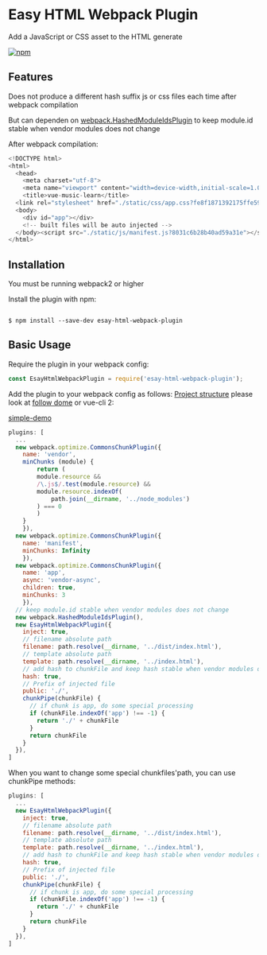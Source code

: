 Easy HTML Webpack Plugin
========================================

Add a JavaScript or CSS asset to the HTML generate

[![npm](https://img.shields.io/npm/v/easy-html-webpack-plugin.svg?style=flat-square)](https://www.npmjs.com/package/easy-html-webpack-plugin) 

Features
------------

Does not produce a different hash suffix js or css files each time after webpack compilation

But can dependen on [webpack.HashedModuleIdsPlugin](https://github.com/webpack/webpack/blob/master/lib/HashedModuleIdsPlugin.js) to keep module.id stable when vendor modules does not change

After webpack compilation:
```javascript
<!DOCTYPE html>
<html>
  <head>
    <meta charset="utf-8">
    <meta name="viewport" content="width=device-width,initial-scale=1.0">
    <title>vue-music-learn</title>
  <link rel="stylesheet" href="./static/css/app.css?fe8f1871392175ffe592" /></head>
  <body>
    <div id="app"></div>
    <!-- built files will be auto injected -->
  </body><script src="./static/js/manifest.js?8031c6b28b40ad59a31e"></script><script src="./static/js/vendor.js?bd0ae558bdc3f0975439"></script><script src="./static/js/app.js?fe8f1871392175ffe592"></script>
</html>
```

Installation
------------
You must be running webpack2 or higher

Install the plugin with npm:
```shell

$ npm install --save-dev esay-html-webpack-plugin
```
Basic Usage
-----------
Require the plugin in your webpack config:

```javascript
const EsayHtmlWebpackPlugin = require('esay-html-webpack-plugin');
```

Add the plugin to your webpack config as follows:
[Project structure](https://github.com/kallsave/easy-html-webpack-plugin/tree/master/demo/simple-demo) please look at [follow dome](https://github.com/kallsave/easy-html-webpack-plugin/tree/master/demo/simple-demo) or vue-cli 2:

[simple-demo](https://github.com/kallsave/easy-html-webpack-plugin/tree/master/demo/simple-demo)

```javascript
plugins: [
  ...
  new webpack.optimize.CommonsChunkPlugin({
    name: 'vendor',
    minChunks (module) {
        return (
        module.resource &&
        /\.js$/.test(module.resource) &&
        module.resource.indexOf(
            path.join(__dirname, '../node_modules')
        ) === 0
        )
    }
    }),
  new webpack.optimize.CommonsChunkPlugin({
    name: 'manifest',
    minChunks: Infinity
    }),
  new webpack.optimize.CommonsChunkPlugin({
    name: 'app',
    async: 'vendor-async',
    children: true,
    minChunks: 3
    }),
  // keep module.id stable when vendor modules does not change
  new webpack.HashedModuleIdsPlugin(),
  new EsayHtmlWebpackPlugin({
    inject: true,
    // filename absolute path
    filename: path.resolve(__dirname, '../dist/index.html'),
    // template absolute path
    template: path.resolve(__dirname, '../index.html'),
    // add hash to chunkFile and keep hash stable when vendor modules does not change
    hash: true,
    // Prefix of injected file
    public: './',
    chunkPipe(chunkFile) {
      // if chunk is app, do some special processing
      if (chunkFile.indexOf('app') !== -1) {
        return './' + chunkFile
      }
      return chunkFile
    }
  }),
]  
```

When you want to change some special chunkfiles'path, you can use  chunkPipe methods:
```javascript
plugins: [
  ...
  new EsayHtmlWebpackPlugin({
    inject: true,
    // filename absolute path
    filename: path.resolve(__dirname, '../dist/index.html'),
    // template absolute path
    template: path.resolve(__dirname, '../index.html'),
    // add hash to chunkFile and keep hash stable when vendor modules does not change
    hash: true,
    // Prefix of injected file
    public: './',
    chunkPipe(chunkFile) {
      // if chunk is app, do some special processing
      if (chunkFile.indexOf('app') !== -1) {
        return './' + chunkFile
      }
      return chunkFile
    }
  }),
]  
```


